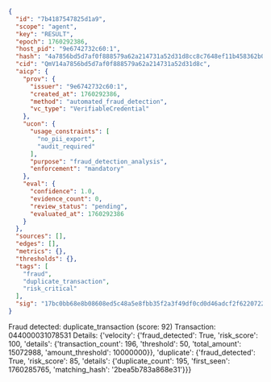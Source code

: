 ```json
{
  "id": "7b4187547825d1a9",
  "scope": "agent",
  "key": "RESULT",
  "epoch": 1760292386,
  "host_pid": "9e6742732c60:1",
  "hash": "4a7856bd5d7af0f888579a62a214731a52d31d8cc8c7648ef11b458362b0e9fb",
  "cid": "QmV14a7856bd5d7af0f888579a62a214731a52d31d8c",
  "aicp": {
    "prov": {
      "issuer": "9e6742732c60:1",
      "created_at": 1760292386,
      "method": "automated_fraud_detection",
      "vc_type": "VerifiableCredential"
    },
    "ucon": {
      "usage_constraints": [
        "no_pii_export",
        "audit_required"
      ],
      "purpose": "fraud_detection_analysis",
      "enforcement": "mandatory"
    },
    "eval": {
      "confidence": 1.0,
      "evidence_count": 0,
      "review_status": "pending",
      "evaluated_at": 1760292386
    }
  },
  "sources": [],
  "edges": [],
  "metrics": {},
  "thresholds": {},
  "tags": [
    "fraud",
    "duplicate_transaction",
    "risk_critical"
  ],
  "sig": "17bc0bb68e8b08608ed5c48a5e8fbb35f2a3f49df0cd0d46adcf2f6220722e0f"
}
```

Fraud detected: duplicate_transaction (score: 92)
Transaction: 044000031078531
Details: {'velocity': {'fraud_detected': True, 'risk_score': 100, 'details': {'transaction_count': 196, 'threshold': 50, 'total_amount': 15072988, 'amount_threshold': 10000000}}, 'duplicate': {'fraud_detected': True, 'risk_score': 85, 'details': {'duplicate_count': 195, 'first_seen': 1760285765, 'matching_hash': '2bea5b783a868e31'}}}
